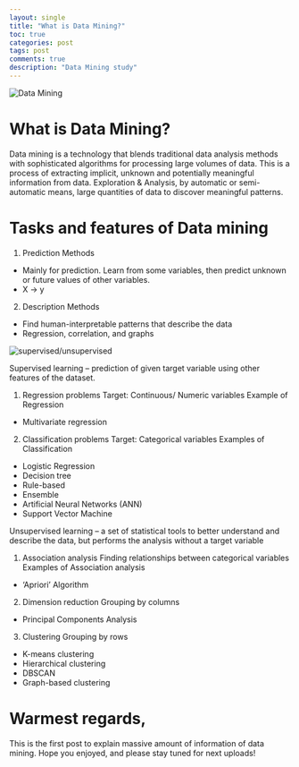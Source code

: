 ```yaml
--- 
layout: single
title: "What is Data Mining?"
toc: true
categories: post
tags: post
comments: true 
description: "Data Mining study"
---
```

![Data Mining](https://www.managedoutsource.com/wp-content/uploads/2024/11/data-mining-in-business-analytics.jpg)

# What is Data Mining?
Data mining is a technology that blends traditional data analysis methods with sophisticated algorithms for processing large volumes of data. 
This is a process of extracting implicit, unknown and potentially meaningful information from data. 
Exploration & Analysis, by automatic or semi-automatic means, large quantities of data to discover meaningful patterns. 

# Tasks and features of Data mining
1)	Prediction Methods
-	Mainly for prediction. Learn from some variables, then predict unknown or future values of other variables.
-	X -> y
2)	Description Methods
-	Find human-interpretable patterns that describe the data
-	Regression, correlation, and graphs

![supervised/unsupervised](https://img1.daumcdn.net/thumb/R1280x0/?scode=mtistory2&fname=https%3A%2F%2Fblog.kakaocdn.net%2Fdn%2FckF7kg%2FbtqFNFQozcc%2Fs4jtn7LP2q2M0V41ja1JhK%2Fimg.png)

Supervised learning – prediction of given target variable using other features of the dataset.

1)	Regression problems 
Target: Continuous/ Numeric variables
Example of Regression 
-	Multivariate regression

2)	Classification problems
Target: Categorical variables
Examples of Classification
-	Logistic Regression
-	Decision tree
-	Rule-based
-	Ensemble
-	Artificial Neural Networks (ANN)
-	Support Vector Machine

Unsupervised learning – a set of statistical tools to better understand and describe the data, but performs the analysis without a target variable

1)	Association analysis
Finding relationships between categorical variables 
Examples of Association analysis
-	‘Apriori’ Algorithm

2)	Dimension reduction
Grouping by columns
-	Principal Components Analysis

3)	Clustering
Grouping by rows
-	K-means clustering
-	Hierarchical clustering
-	DBSCAN
-	Graph-based clustering

# Warmest regards,
This is the first post to explain massive amount of information of data mining. 
Hope you enjoyed, and please stay tuned for next uploads!
